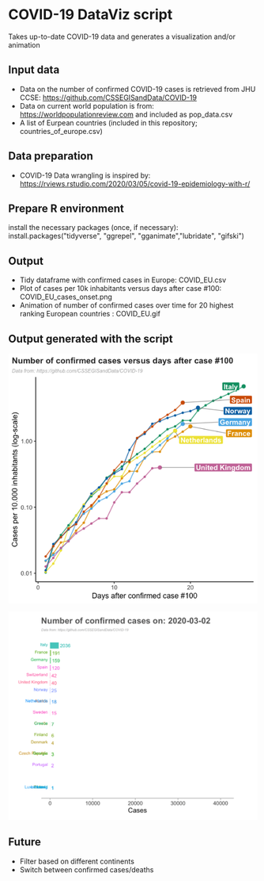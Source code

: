 # COVID-19 DataViz script
Takes up-to-date COVID-19 data and generates a visualization and/or animation


## Input data
* Data on the number of confirmed COVID-19 cases is retrieved from JHU CCSE: https://github.com/CSSEGISandData/COVID-19
* Data on current world population is from: https://worldpopulationreview.com and included as pop_data.csv
* A list of Eurpean countries (included in this repository; countries_of_europe.csv) 

## Data preparation
* COVID-19 Data wrangling is inspired by: https://rviews.rstudio.com/2020/03/05/covid-19-epidemiology-with-r/

## Prepare R environment
install the necessary packages (once, if necessary):
install.packages("tidyverse", "ggrepel", "gganimate","lubridate", "gifski")

## Output
* Tidy dataframe with confirmed cases in Europe: COVID_EU.csv
* Plot of cases per 10k inhabitants versus days after case #100: COVID_EU_cases_onset.png
* Animation of number of confirmed cases over time for 20 highest ranking European countries : COVID_EU.gif


## Output generated with the script

![Cases vs days](https://github.com/JoachimGoedhart/COVID-19_DataViz/raw/master/COVID_EU_cases_onset.png)

![Animated bars](https://github.com/JoachimGoedhart/COVID-19_DataViz/raw/master/COVID_EU.gif)

    
## Future
* Filter based on different continents
* Switch between confirmed cases/deaths

	
	


